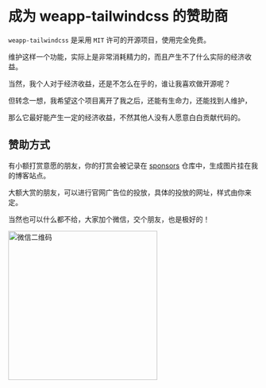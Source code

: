 # 成为 weapp-tailwindcss 的赞助商

`weapp-tailwindcss` 是采用 `MIT` 许可的开源项目，使用完全免费。

维护这样一个功能，实际上是非常消耗精力的，而且产生不了什么实际的经济收益。

当然，我个人对于经济收益，还是不怎么在乎的，谁让我喜欢做开源呢？

<!-- 当然废话说了这么多，差点忘了这个页面是用来要钱的。（网络乞丐...） -->

但转念一想，我希望这个项目离开了我之后，还能有生命力，还能找到人维护，

那么它最好能产生一定的经济收益，不然其他人没有人愿意白白贡献代码的。

## 赞助方式

有小额打赏意愿的朋友，你的打赏会被记录在 [sponsors](https://github.com/sonofmagic/sponsors) 仓库中，生成图片挂在我的博客站点。

大额大赏的朋友，可以进行官网广告位的投放，具体的投放的网址，样式由你来定。

当然也可以什么都不给，大家加个微信，交个朋友，也是极好的！

<img src="/img/wechat-qrcode.svg" alt="微信二维码" width="300px" />

<!-- 
---

但是话又说回来了，我又还是想要一些经济收益（我就是既要又要的伪君子），原因非常简单:

因为钱这个玩意，能够给人自由。

人啊，表面上看寿命大差不差，但生命的质量和长度却大不相同。

像我这个年纪，已经走到了人生的中位，

- 结了婚，是一名丈夫。
- 有了自己的孩子，是一位父亲。
- 每天忙忙碌碌，开会，加班，是一名职场社畜

然而，当我深夜回顾往事的时候，却发现我所铭记的，那些珍藏在心底的记忆点，并不是那些耗费我最多时间的工作:

- 而是那一年，我付了 `800` 元去产房陪产，亲眼看到我的女儿，在下午的 `2点54分` 从产道里出生的惊奇。
- 是那一年，我和爱人骑着`9.9`元周卡的共享单车，听着`《成都》`骑到玉林路小酒馆的门口，穿过拥挤的人群，去隔街买了只烤兔，发现竟然格外好吃的欣喜。(至今依然是我吃过的最好吃的烤兔)
- 也是那一年，我大学时光里熬夜打 `DNF` 搬砖卖金币换钱，收获的纯粹的快乐。(那时候交易平台汇率好像是 `20多万金币换1元`)

所以想想啊，人生如白驹过隙，我们还能够年轻多少年呢？

再过几年，或者我们就说 **现在**

我们还能像以前那样，有说走就走的勇气和身体吗？

> “人生代代无穷已，江月年年望相似。”

所以啊，越是意识到时间的珍贵，越让我明白努力的意义：

努力赚钱，并不是为了单纯的物质享受，而是为了能够用金钱，去换回属于自己的时间，用来做那些真正值得铭记的事情：

- 我想要陪伴我的女儿成长，陪她走过从懵懂到优秀的每一步；
- 我想要和我的伴侣一起创造更多值得回忆的时刻，让未来的我不留遗憾；
- 我想要留更多的时间给自己，重新感受那些被忙碌淹没的生命的美好。

钱能够买来自由，而自由能让我们更好地掌控自己的生命。

生命的意义，不在于耗尽时间，而在于与爱和希望相拥的每一刻。

> 上面这些话是我随手写的，我自己读了一遍感到有些矫情，如果让你感到不适，可以提个 issue 我把它删掉

--- -->